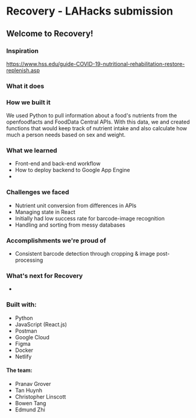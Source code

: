 # Recovery - LAHacks submission

## Welcome to Recovery!

### Inspiration
https://www.hss.edu/guide-COVID-19-nutritional-rehabilitation-restore-replenish.asp


### What it does



### How we built it

We used Python to pull information about a food's nutrients from the openfoodfacts and FoodData Central APIs. With this data, we and created functions that would keep track of nutrient intake and also calculate how much a person needs based on sex and weight. 


### What we learned

* Front-end and back-end workflow
* How to deploy backend to Google App Engine
* 

### Challenges we faced

* Nutrient unit conversion from differences in APIs
* Managing state in React
* Initially had low success rate for barcode-image recognition
* Handling and sorting from messy databases

### Accomplishments we're proud of

* Consistent barcode detection through cropping & image post-processing

### What's next for Recovery

* 

### Built with:

* Python
* JavaScript (React.js)
* Postman
* Google Cloud
* Figma
* Docker
* Netlify

#### The team:

* Pranav Grover
* Tan Huynh
* Christopher Linscott
* Bowen Tang
* Edmund Zhi
